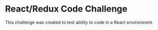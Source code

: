 # React/Redux Code Challenge
This challenge was created to test ability to code in a React environment.
